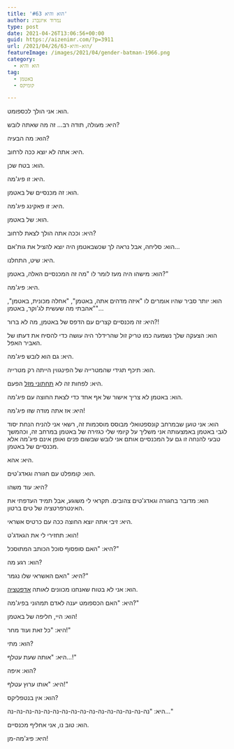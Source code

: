 ```yaml
---
title: 'הוא והיא #63'
author: נמרוד איזנברג
type: post
date: 2021-04-26T13:06:56+00:00
guid: https://aizenimr.com/?p=3911
url: /2021/04/26/הוא-והיא-63/
featureImage: /images/2021/04/gender-batman-1966.png
category:
  - הוא והיא
tag:
  - באטמן
  - קומיקס

---
```

הוא: אני הולך לכספומט.

היא: מעולה, תודה רב&#8230; זה מה שאתה לובש?

הוא: מה הבעיה?

היא: אתה לא יוצא ככה לרחוב.

הוא: בטח שכן.

היא: זו פיג'מה.

הוא: זה מכנסיים של באטמן.

היא: זו פאקינג פיג'מה.

הוא: של באטמן.

היא: וככה אתה הולך לצאת לרחוב?

הוא: סליחה, אבל נראה לך שכשבאטמן היה יוצא להציל את גות'אם&#8230;

היא: שיט, התחלנו.

הוא: מישהו היה מעז לומר לו "מה זה המכנסיים האלה, באטמן?"

היא: פיג'מה.

הוא: יותר סביר שהיו אומרים לו "איזה מדהים אתה, באטמן", "אחלה מכונית, באטמן", "אהבתי מה שעשית לג'וקר, באטמן"&#8230;

היא: זה מכנסיים קצרים עם הדפס של באטמן, מה לא ברור?!

הוא: הצעקה שלך נשמעה כמו טריק זול שהרידלר היה עושה כדי להסיח את דעתו של האביר האפל.

היא: גם הוא לובש פיג'מה.

הוא: תיכף תגידי שהמטרייה של הפינגווין הייתה רק מטרייה.

היא: לפחות זה לא [תחתוני מזל][1] הפעם.

הוא: באטמן לא צריך אישור של אף אחד כדי לצאת החוצה עם פיג'מה.

היא: אז אתה מודה שזו פיג'מה!

הוא: אני טוען שבמרחב קונספטואלי מבוסס מוסכמות זה, רשאי אני להניח הנחת יסוד לגבי באטמן באמצעותה אני משליך על קיומי שלי כגזירה של באטמן במרחב זה, וכהמשך טבעי להנחה זו גם על המכנסיים אותם אני לובש שבשום פנים ואופן אינם פיג'מה אלא מכנסיים של באטמן.

היא: אהא.

הוא: קומפלט עם חגורה וגאדג'טים.

היא: עוד משהו?

הוא: מדובר בחגורה וגאדג'טים צהובים. תקראי לי משוגע, אבל תמיד העדפתי את האינטרפרטציה של טים ברטון.

היא: זיבי אתה יוצא החוצה ככה עם כרטיס אשראי.

הוא: תחזירי לי את הגאדג'ט!

היא: "האם סופסוף סוכל הכותב המתוסכל?"

הוא: רגע מה?

היא: "האם האשראי שלו נגמר?"

הוא: אני לא בטוח שאנחנו מכוונים לאותה [אדפטציה][2].

היא: "האם הכספומט יענה לאדם תמהוני בפיג'מה?"

הוא: היי, חליפה של באטמן!

היא: "כל זאת ועוד מחר!"

הוא: מתי?

היא: "אותה שעת עטלף&#8230;!"

הוא: איפה?

היא: "אותו ערוץ עטלף!"

הוא: אין בנטפליקס?

היא: "נה-נה-נה-נה-נה-נה-נה-נה-נה-נה-נה-נה-נה-נה-נה-נה&#8230;"

הוא: טוב נו, אני אחליף מכנסיים.

היא: פיג'מה-מן!

 [1]: /2018/03/03/%d7%94%d7%95%d7%90-%d7%95%d7%94%d7%99%d7%90-42/
 [2]: https://www.youtube.com/watch?v=P6b3y8idVN4